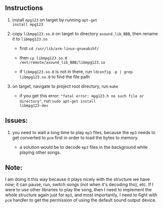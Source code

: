 ## Instructions

1. install <code>mpg123</code> on target by running <code>apt-get install mpg123</code>

2. copy <code>libmpg123.so.0</code> on target to directory <code>asound_lib_BBB</code>, then rename it to <code>libmpg123.so</code>

    - first <code>cd /usr/lib/arm-linux-gnueabihf/</code>

    - then <code>cp libmpg123.so.0 /mnt/remote/asound_lib_BBB/libmpg123.so</code>

    - if <code>libmpg123.so.0</code> is not in there, run <code>ldconfig -p | grep libmpg123.so.0</code> to find the file path

3. on target, navigate to project root directory, run <code>make</code>

    - if you get this error: <code>"fatal error: mpg123.h no such file or directory"</code>, run <code>sudo apt-get install libmpg123-dev</code>

## Issues:

1. you need to wait a long time to play <code>mp3</code> files, because the <code>mp3</code> needs to get converted to <code>pcm</code> first in order to load the bytes to memory. 

    - a solution would be to decode <code>mp3</code> files in the background while playing other songs.

## Note:

I am doing it this way because it plays nicely with the structure we have now; it can pause, run, switch songs (not when it's decoding tho), etc. If I were to use other libraries to play the song, then I need to implement the whole structure again just for <code>mp3</code>, and most importantly, I need to fight with <code>pcm</code> handler to get the permission of using the default sound output device.